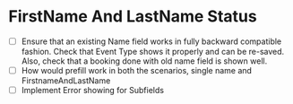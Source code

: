 # FirstName And LastName Status

- [ ] Ensure that an existing Name field works in fully backward compatible fashion. Check that Event Type shows it properly and can be re-saved. Also, check that a booking done with old name field is shown well.
- [ ] How would prefill work in both the scenarios, single name and FirstnameAndLastName
- [ ] Implement Error showing for Subfields